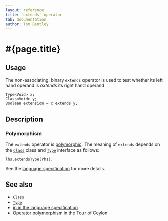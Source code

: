 ```yaml
---
layout: reference
title: `extends` operator
tab: documentation
author: Tom Bentley
---
```


# #{page.title}

## Usage 

The non-associating, binary `extends` operator is used to test whether its left hand 
operand is *extends* its right hand operand

    Type<Void> x;
    Class<Void> y;
    Boolean extension = x extends y;

## Description

### Polymorphism

The `extends` operator is [polymorphic](/documentation/reference/operator/operator-polymorphism). 
The meaning of `extends` depends on the 
[`Class`](../../ceylon.language/Class) class and 
[`Type`](../../ceylon.language/Type) interface as follows:

    lhs.extendsType(rhs);

See the [language specification](#{site.urls.spec}#equalityandcomparisonoperators) for more details.

## See also

* [`Class`](../../ceylon.language/Class)
* [`Type`](../../ceylon.language/Type)
* [in in the language specification](#{site.urls.spec}#equalityandcomparisonoperators)
* [Operator polymorphism](/documentation/tour/language-module/#operator_polymorphism) 
  in the Tour of Ceylon

